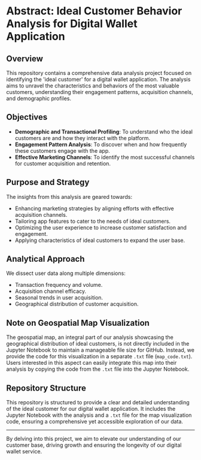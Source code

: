 # Abstract: Ideal Customer Behavior Analysis for Digital Wallet Application

## Overview
This repository contains a comprehensive data analysis project focused on identifying the 'ideal customer' for a digital wallet application. The analysis aims to unravel the characteristics and behaviors of the most valuable customers, understanding their engagement patterns, acquisition channels, and demographic profiles.

## Objectives
- **Demographic and Transactional Profiling**: To understand who the ideal customers are and how they interact with the platform.
- **Engagement Pattern Analysis**: To discover when and how frequently these customers engage with the app.
- **Effective Marketing Channels**: To identify the most successful channels for customer acquisition and retention.

## Purpose and Strategy
The insights from this analysis are geared towards:
- Enhancing marketing strategies by aligning efforts with effective acquisition channels.
- Tailoring app features to cater to the needs of ideal customers.
- Optimizing the user experience to increase customer satisfaction and engagement.
- Applying characteristics of ideal customers to expand the user base.

## Analytical Approach
We dissect user data along multiple dimensions:
- Transaction frequency and volume.
- Acquisition channel efficacy.
- Seasonal trends in user acquisition.
- Geographical distribution of customer acquisition.

## Note on Geospatial Map Visualization
The geospatial map, an integral part of our analysis showcasing the geographical distribution of ideal customers, is not directly included in the Jupyter Notebook to maintain a manageable file size for GitHub. Instead, we provide the code for this visualization in a separate `.txt` file (`map_code.txt`). Users interested in this aspect can easily integrate this map into their analysis by copying the code from the `.txt` file into the Jupyter Notebook.

## Repository Structure
This repository is structured to provide a clear and detailed understanding of the ideal customer for our digital wallet application. It includes the Jupyter Notebook with the analysis and a `.txt` file for the map visualization code, ensuring a comprehensive yet accessible exploration of our data.

---

By delving into this project, we aim to elevate our understanding of our customer base, driving growth and ensuring the longevity of our digital wallet service.
